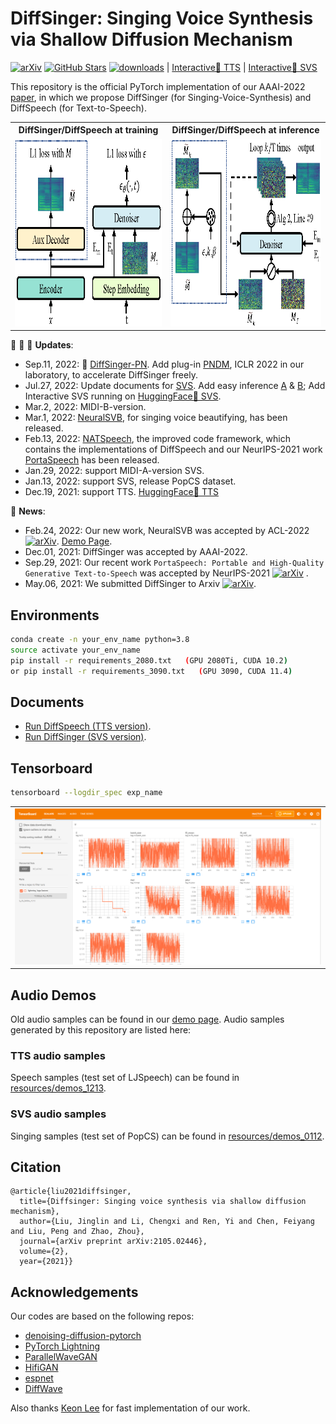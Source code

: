 # DiffSinger: Singing Voice Synthesis via Shallow Diffusion Mechanism
[![arXiv](https://img.shields.io/badge/arXiv-Paper-<COLOR>.svg)](https://arxiv.org/abs/2105.02446)
[![GitHub Stars](https://img.shields.io/github/stars/MoonInTheRiver/DiffSinger?style=social)](https://github.com/MoonInTheRiver/DiffSinger)
[![downloads](https://img.shields.io/github/downloads/MoonInTheRiver/DiffSinger/total.svg)](https://github.com/MoonInTheRiver/DiffSinger/releases)
 | [Interactive🤗 TTS](https://huggingface.co/spaces/NATSpeech/DiffSpeech)
 | [Interactive🤗 SVS](https://huggingface.co/spaces/Silentlin/DiffSinger)


This repository is the official PyTorch implementation of our AAAI-2022 [paper](https://arxiv.org/abs/2105.02446), in which we propose DiffSinger (for Singing-Voice-Synthesis) and DiffSpeech (for Text-to-Speech).
 
<table style="width:100%">
  <tr>
    <th>DiffSinger/DiffSpeech at training</th>
    <th>DiffSinger/DiffSpeech at inference</th>
  </tr>
  <tr>
    <td><img src="resources/model_a.png" alt="Training" height="300"></td>
    <td><img src="resources/model_b.png" alt="Inference" height="300"></td>
  </tr>
</table>

:tada: :tada: :tada: **Updates**:
 - Sep.11, 2022: :electric_plug: [DiffSinger-PN](docs/README-SVS-opencpop-pndm.md). Add plug-in [PNDM](https://arxiv.org/abs/2202.09778), ICLR 2022 in our laboratory, to accelerate DiffSinger freely.
 - Jul.27, 2022: Update documents for [SVS](docs/README-SVS.md). Add easy inference [A](docs/README-SVS-opencpop-cascade.md#4-inference-from-raw-inputs) & [B](docs/README-SVS-opencpop-e2e.md#4-inference-from-raw-inputs); Add Interactive SVS running on [HuggingFace🤗 SVS](https://huggingface.co/spaces/Silentlin/DiffSinger).
 - Mar.2, 2022: MIDI-B-version.
 - Mar.1, 2022: [NeuralSVB](https://github.com/MoonInTheRiver/NeuralSVB), for singing voice beautifying, has been released.
 - Feb.13, 2022: [NATSpeech](https://github.com/NATSpeech/NATSpeech), the improved code framework, which contains the implementations of DiffSpeech and our NeurIPS-2021 work [PortaSpeech](https://openreview.net/forum?id=xmJsuh8xlq) has been released. 
 - Jan.29, 2022: support MIDI-A-version SVS.
 - Jan.13, 2022: support SVS, release PopCS dataset.
 - Dec.19, 2021: support TTS. [HuggingFace🤗 TTS](https://huggingface.co/spaces/NATSpeech/DiffSpeech)
 
:rocket: **News**: 
 - Feb.24, 2022: Our new work, NeuralSVB was accepted by ACL-2022 [![arXiv](https://img.shields.io/badge/arXiv-Paper-<COLOR>.svg)](https://arxiv.org/abs/2202.13277). [Demo Page](https://neuralsvb.github.io).
 - Dec.01, 2021: DiffSinger was accepted by AAAI-2022.
 - Sep.29, 2021: Our recent work `PortaSpeech: Portable and High-Quality Generative Text-to-Speech` was accepted by NeurIPS-2021 [![arXiv](https://img.shields.io/badge/arXiv-Paper-<COLOR>.svg)](https://arxiv.org/abs/2109.15166) .
 - May.06, 2021: We submitted DiffSinger to Arxiv [![arXiv](https://img.shields.io/badge/arXiv-Paper-<COLOR>.svg)](https://arxiv.org/abs/2105.02446).

## Environments
```sh
conda create -n your_env_name python=3.8
source activate your_env_name 
pip install -r requirements_2080.txt   (GPU 2080Ti, CUDA 10.2)
or pip install -r requirements_3090.txt   (GPU 3090, CUDA 11.4)
```

## Documents
- [Run DiffSpeech (TTS version)](docs/README-TTS.md).
- [Run DiffSinger (SVS version)](docs/README-SVS.md).

## Tensorboard
```sh
tensorboard --logdir_spec exp_name
```
<table style="width:100%">
  <tr>
    <td><img src="resources/tfb.png" alt="Tensorboard" height="250"></td>
  </tr>
</table>

## Audio Demos
Old audio samples can be found in our [demo page](https://diffsinger.github.io/). Audio samples generated by this repository are listed here:

### TTS audio samples
Speech samples (test set of LJSpeech) can be found in [resources/demos_1213](https://github.com/MoonInTheRiver/DiffSinger/blob/master/resources/demos_1213). 

### SVS audio samples
Singing samples (test set of PopCS) can be found in [resources/demos_0112](https://github.com/MoonInTheRiver/DiffSinger/blob/master/resources/demos_0112).

## Citation
    @article{liu2021diffsinger,
      title={Diffsinger: Singing voice synthesis via shallow diffusion mechanism},
      author={Liu, Jinglin and Li, Chengxi and Ren, Yi and Chen, Feiyang and Liu, Peng and Zhao, Zhou},
      journal={arXiv preprint arXiv:2105.02446},
      volume={2},
      year={2021}}


## Acknowledgements
Our codes are based on the following repos:
* [denoising-diffusion-pytorch](https://github.com/lucidrains/denoising-diffusion-pytorch)
* [PyTorch Lightning](https://github.com/PyTorchLightning/pytorch-lightning)
* [ParallelWaveGAN](https://github.com/kan-bayashi/ParallelWaveGAN)
* [HifiGAN](https://github.com/jik876/hifi-gan)
* [espnet](https://github.com/espnet/espnet)
* [DiffWave](https://github.com/lmnt-com/diffwave)

Also thanks [Keon Lee](https://github.com/keonlee9420/DiffSinger) for fast implementation of our work.
